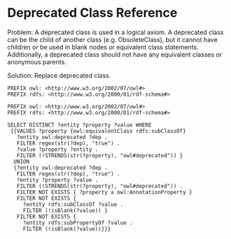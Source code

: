 # Deprecated Class Reference

Problem: A deprecated class is used in a logical axiom. A deprecated class can be the child of another class (e.g. ObsoleteClass), but it cannot have children or be used in blank nodes or equivalent class statements. Additionally, a deprecated class should not have any equivalent classes or anonymous parents.

Solution: Replace deprecated class.

```sparql
PREFIX owl: <http://www.w3.org/2002/07/owl#>
PREFIX rdfs: <http://www.w3.org/2000/01/rdf-schema#>

PREFIX owl: <http://www.w3.org/2002/07/owl#>
PREFIX rdfs: <http://www.w3.org/2000/01/rdf-schema#>

SELECT DISTINCT ?entity ?property ?value WHERE
 {{VALUES ?property {owl:equivalentClass rdfs:subClassOf}
   ?entity owl:deprecated ?dep .
   FILTER regex(str(?dep), "true") .
   ?value ?property ?entity .
   FILTER (!STRENDS(str(?property), "owl#deprecated")) }
  UNION
  {?entity owl:deprecated ?dep .
   FILTER regex(str(?dep), "true") .
   ?entity ?property ?value .
   FILTER (!STRENDS(str(?property), "owl#deprecated")) .
   FILTER NOT EXISTS { ?property a owl:AnnotationProperty }
   FILTER NOT EXISTS {
     ?entity rdfs:subClassOf ?value .
     FILTER (!isBlank(?value)) }
   FILTER NOT EXISTS {
     ?entity rdfs:subPropertyOf ?value .
     FILTER (!isBlank(?value))}}}
```
